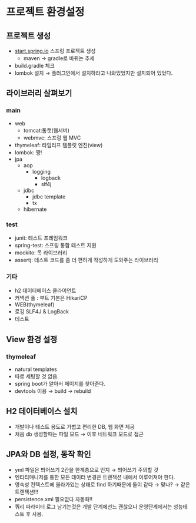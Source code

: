 # 프로젝트 환경설정

## 프로젝트 생성

- [start.spring.io](http://start.spring.io) 스프링 프로젝트 생성
    - maven → gradle로 바뀌는 추세
- build.gradle 체크
- lombok 설치 → 플러그인에서 설치하라고 나와있었지만 설치되어 있었다.

## 라이브러리 살펴보기

### main

- web
    - tomcat:톰캣(웹서버)
    - webmvc: 스프링 웹 MVC
- thymeleaf: 타임리프 템플릿 엔진(view)
- lombok: 짱!
- jpa
    - aop
        - logging
            - logback
            - slf4j
    - jdbc
        - jdbc template
        - tx
    - hibernate

### test

- junit: 테스트 프레임워크
- spring-test: 스프링 통합 테스트 지원
- mockito: 목 라이브러리
- assertj: 테스트 코드를 좀 더 편하게 작성하게 도와주는 라이브러리

### 기타

- h2 데이터베이스 클라이언트
- 커넥션 풀 : 부트 기본은 HikariCP
- WEB(thymeleaf)
- 로깅 SLF4J & LogBack
- 테스트

## View 환경 설정

### thymeleaf

- natural templates
- 따로 세팅할 것 없음.
- spring boot가 알아서 페이지를 찾아준다.
- devtools 이용 → build → rebuild

## H2 데이터베이스 설치

- 개발이나 테스트 용도로 가볍고 편리한 DB, 웹 화면 제공
- 처음 db 생성할때는 파일 모드 → 이후 네트워크 모드로 접근

## JPA와 DB 설정, 동작 확인

- yml 파일은 띄어쓰기 2칸을 한계층으로 인지 → 띄어쓰기 주의할 것
- 엔티티매니저를 통한 모든 데이터 변경은 트랜잭션 내에서 이루어져야 한다.
- 영속성 컨텍스트에 올라가있는 상태로 find 하기때문에 둘이 같다 → 맞나? → 같은 트랜잭션!!!
- persistence.xml 필요없다 자동화!!
- 쿼리 파라미터 로그 남기는것은 개발 단계에선느 괜찮으나 운영단계에서는 성능테스트 후 사용.